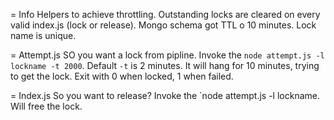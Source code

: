 = Info
Helpers to achieve throttling. Outstanding locks are cleared on every valid index.js (lock or release). Mongo schema got TTL o 10 minutes. Lock name is unique.

= Attempt.js
SO you want a lock from pipline. Invoke the `node attempt.js -l lockname -t 2000`. Default `-t` is 2 minutes. It will hang for 10 minutes, trying to get the lock. Exit with 0 when locked, 1 when failed.

= Index.js
So you want to release? Invoke the `node attempt.js -l lockname. Will free the lock.